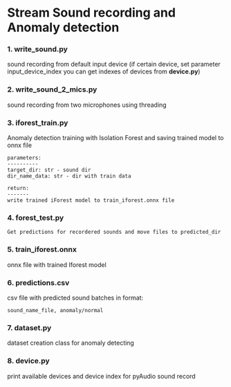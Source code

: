 # Stream Sound recording and Anomaly detection
### 1. write_sound.py
sound recording from default input device (if certain device, set parameter input_device_index
you can get indexes of devices from **device.py**)
### 2. write_sound_2_mics.py
sound recording from two microphones using threading
### 3. iforest_train.py
Anomaly detection training with Isolation Forest and saving trained model to onnx file

    parameters:
    ----------
    target_dir: str - sound dir
    dir_name_data: str - dir with train data

    return:
    -------
    write trained iForest model to train_iforest.onnx file
### 4. forest_test.py
    Get predictions for recordered sounds and move files to predicted_dir
### 5. train_iforest.onnx
onnx file with trained Iforest model
### 6. predictions.csv
csv file with predicted sound batches in format:

    sound_name_file, anomaly/normal
### 7. dataset.py
dataset creation class for anomaly detecting

### 8. device.py
print available devices and device index for pyAudio sound record